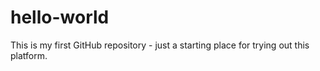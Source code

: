 # hello-world
This is my first GitHub repository - just a starting place for trying out this platform.
